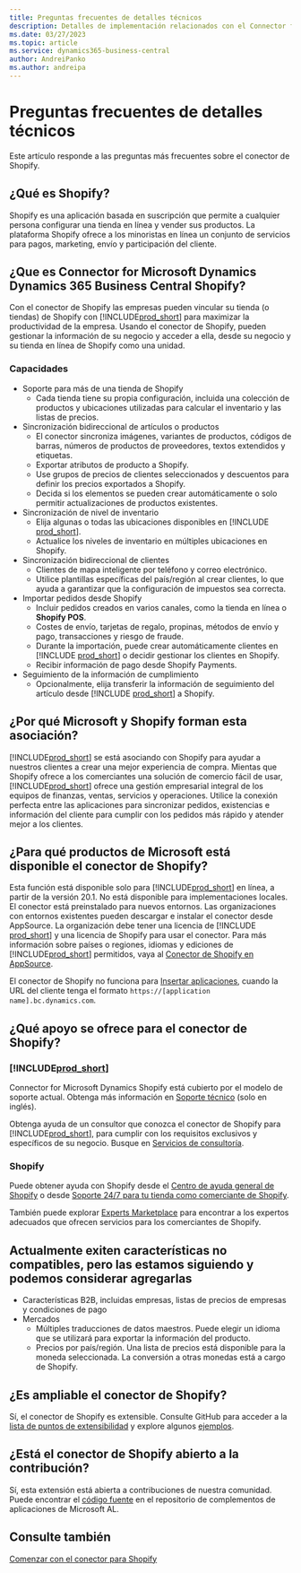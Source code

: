 ```yaml
---
title: Preguntas frecuentes de detalles técnicos
description: Detalles de implementación relacionados con el Connector for Microsoft Dynamics Shopify.
ms.date: 03/27/2023
ms.topic: article
ms.service: dynamics365-business-central
author: AndreiPanko
ms.author: andreipa
---
```


# <a name="faq-for-technical-details"></a>Preguntas frecuentes de detalles técnicos

Este artículo responde a las preguntas más frecuentes sobre el conector de Shopify.

## <a name="what-is-shopify"></a>¿Qué es Shopify?

Shopify es una aplicación basada en suscripción que permite a cualquier persona configurar una tienda en línea y vender sus productos. La plataforma Shopify ofrece a los minoristas en línea un conjunto de servicios para pagos, marketing, envío y participación del cliente.

## <a name="what-is-the-microsoft-dynamics-365-business-central-shopify-connector"></a>¿Que es Connector for Microsoft Dynamics Dynamics 365 Business Central Shopify?

Con el conector de Shopify las empresas pueden vincular su tienda (o tiendas) de Shopify con [!INCLUDE[prod_short](../includes/prod_short.md)] para maximizar la productividad de la empresa. Usando el conector de Shopify, pueden gestionar la información de su negocio y acceder a ella, desde su negocio y su tienda en línea de Shopify como una unidad.

### <a name="capabilities"></a>Capacidades

- Soporte para más de una tienda de Shopify
  - Cada tienda tiene su propia configuración, incluida una colección de productos y ubicaciones utilizadas para calcular el inventario y las listas de precios.  
- Sincronización bidireccional de artículos o productos
  - El conector sincroniza imágenes, variantes de productos, códigos de barras, números de productos de proveedores, textos extendidos y etiquetas.  
  - Exportar atributos de producto a Shopify.  
  - Use grupos de precios de clientes seleccionados y descuentos para definir los precios exportados a Shopify.  
  - Decida si los elementos se pueden crear automáticamente o solo permitir actualizaciones de productos existentes.  
- Sincronización de nivel de inventario
  - Elija algunas o todas las ubicaciones disponibles en [!INCLUDE [prod_short](../includes/prod_short.md)].  
  - Actualice los niveles de inventario en múltiples ubicaciones en Shopify.  
- Sincronización bidireccional de clientes
  - Clientes de mapa inteligente por teléfono y correo electrónico.  
  - Utilice plantillas específicas del país/región al crear clientes, lo que ayuda a garantizar que la configuración de impuestos sea correcta.  
- Importar pedidos desde Shopify
  - Incluir pedidos creados en varios canales, como la tienda en línea o **Shopify POS**.
  - Costes de envío, tarjetas de regalo, propinas, métodos de envío y pago, transacciones y riesgo de fraude.  
  - Durante la importación, puede crear automáticamente clientes en [!INCLUDE [prod_short](../includes/prod_short.md)] o decidir gestionar los clientes en Shopify.  
  - Recibir información de pago desde Shopify Payments.
- Seguimiento de la información de cumplimiento
  - Opcionalmente, elija transferir la información de seguimiento del artículo desde [!INCLUDE [prod_short](../includes/prod_short.md)] a Shopify.  

## <a name="why-did-microsoft-and-shopify-form-this-partnership"></a>¿Por qué Microsoft y Shopify forman esta asociación?

[!INCLUDE[prod_short](../includes/prod_long.md)] se está asociando con Shopify para ayudar a nuestros clientes a crear una mejor experiencia de compra. Mientas que Shopify ofrece a los comerciantes una solución de comercio fácil de usar, [!INCLUDE[prod_short](../includes/prod_short.md)] ofrece una gestión empresarial integral de los equipos de finanzas, ventas, servicios y operaciones. Utilice la conexión perfecta entre las aplicaciones para sincronizar pedidos, existencias e información del cliente para cumplir con los pedidos más rápido y atender mejor a los clientes.

## <a name="which-microsoft-products-are-the-shopify-connector-available-for"></a>¿Para qué productos de Microsoft está disponible el conector de Shopify?

Esta función está disponible solo para [!INCLUDE[prod_short](../includes/prod_short.md)] en línea, a partir de la versión 20.1. No está disponible para implementaciones locales. El conector está preinstalado para nuevos entornos. Las organizaciones con entornos existentes pueden descargar e instalar el conector desde AppSource. La organización debe tener una licencia de [!INCLUDE [prod_short](../includes/prod_short.md)] y una licencia de Shopify para usar el conector. Para más información sobre países o regiones, idiomas y ediciones de [!INCLUDE[prod_short](../includes/prod_short.md)] permitidos, vaya al [Conector de Shopify en AppSource](https://go.microsoft.com/fwlink/?linkid=2196238).

El conector de Shopify no funciona para [Insertar aplicaciones](/dynamics365/business-central/dev-itpro/deployment/embed-app-overview), cuando la URL del cliente tenga el formato `https://[application name].bc.dynamics.com`.

## <a name="what-support-is-offered-for-the-shopify-connector"></a>¿Qué apoyo se ofrece para el conector de Shopify?

### [!INCLUDE[prod_short](../includes/prod_short.md)]

Connector for Microsoft Dynamics Shopify está cubierto por el modelo de soporte actual. Obtenga más información en [Soporte técnico](/dynamics365/business-central/dev-itpro/administration//manage-technical-support) (solo en inglés).

Obtenga ayuda de un consultor que conozca el conector de Shopify para [!INCLUDE[prod_short](../includes/prod_short.md)], para cumplir con los requisitos exclusivos y específicos de su negocio. Busque en [Servicios de consultoría](https://aka.ms/BCShopifyConsultant).

### <a name="shopify"></a>Shopify

Puede obtener ayuda con Shopify desde el [Centro de ayuda general de Shopify](https://help.shopify.com/) o desde [Soporte 24/7 para tu tienda como comerciante de Shopify](https://help.shopify.com/questions#/).

También puede explorar [Experts Marketplace](https://experts.shopify.com/) para encontrar a los expertos adecuados que ofrecen servicios para los comerciantes de Shopify.

## <a name="currently-unsupported-features-however-were-tracking-them-and-may-consider-adding-them"></a>Actualmente exiten características no compatibles, pero las estamos siguiendo y podemos considerar agregarlas

- Características B2B, incluidas empresas, listas de precios de empresas y condiciones de pago
- Mercados
  - Múltiples traducciones de datos maestros. Puede elegir un idioma que se utilizará para exportar la información del producto.
  - Precios por país/región. Una lista de precios está disponible para la moneda seleccionada. La conversión a otras monedas está a cargo de Shopify.

## <a name="is-the-shopify-connector-extensible"></a>¿Es ampliable el conector de Shopify?

Sí, el conector de Shopify es extensible. Consulte GitHub para acceder a la [lista de puntos de extensibilidad](https://github.com/microsoft/ALAppExtensions/tree/main/Apps/W1/Shopify) y explore algunos [ejemplos](https://github.com/microsoft/ALAppExtensions/blob/main/Apps/W1/Shopify/extensibility_examples.md).

## <a name="is-the-shopify-connector-open-for-contribution"></a>¿Está el conector de Shopify abierto a la contribución?

Sí, esta extensión está abierta a contribuciones de nuestra comunidad. Puede encontrar el [código fuente](https://github.com/microsoft/ALAppExtensions/tree/main/Apps/W1/Shopify) en el repositorio de complementos de aplicaciones de Microsoft AL.

## <a name="see-also"></a>Consulte también

[Comenzar con el conector para Shopify](get-started.md)  
